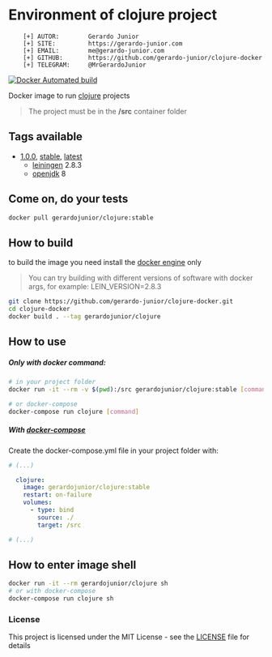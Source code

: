 # Environment of clojure project 

```
    [+] AUTOR:        Gerardo Junior
    [+] SITE:         https://gerardo-junior.com
    [+] EMAIL:        me@gerardo-junior.com
    [+] GITHUB:       https://github.com/gerardo-junior/clojure-docker
    [+] TELEGRAM:     @MrGerardoJunior
```

[![Docker Automated build](https://img.shields.io/docker/automated/jrottenberg/ffmpeg.svg)](https://hub.docker.com/r/gerardojunior/clojure)

Docker image to run [clojure](https://clojure.org/) projects

> The project must be in the **/src** container folder 
## Tags available

- [1.0.0](https://github.com/gerardo-junior/clojure-docker/blob/1.0.0/Dockerfile), [stable](https://github.com/gerardo-junior/clojure-docker/blob/master/Dockerfile), [latest](https://github.com/gerardo-junior/clojure-docker/blob/develop/Dockerfile)
  - [leiningen](https://leiningen.org/) 2.8.3
  - [openjdk](https://openjdk.java.net/) 8

## Come on, do your tests

```bash
docker pull gerardojunior/clojure:stable
```

## How to build

to build the image you need install the [docker engine](https://www.docker.com/) only

> You can try building with different versions of software with docker args, for example: LEIN_VERSION=2.8.3

```bash
git clone https://github.com/gerardo-junior/clojure-docker.git
cd clojure-docker
docker build . --tag gerardojunior/clojure
```

## How to use

##### Only with docker command:

```bash
# in your project folder
docker run -it --rm -v $(pwd):/src gerardojunior/clojure:stable [command]

# or docker-compose
docker-compose run clojure [command]
```
##### With [docker-compose](https://docs.docker.com/compose/)

Create the docker-compose.yml file  in your project folder with:

```yml
# (...)

  clojure:
    image: gerardojunior/clojure:stable
    restart: on-failure
    volumes:
      - type: bind
        source: ./
        target: /src

# (...)
```

## How to enter image shell
 
```bash
docker run -it --rm gerardojunior/clojure sh
# or with docker-compose
docker-compose run clojure sh
```

### License  
This project is licensed under the MIT License - see the [LICENSE](LICENSE) file for details

